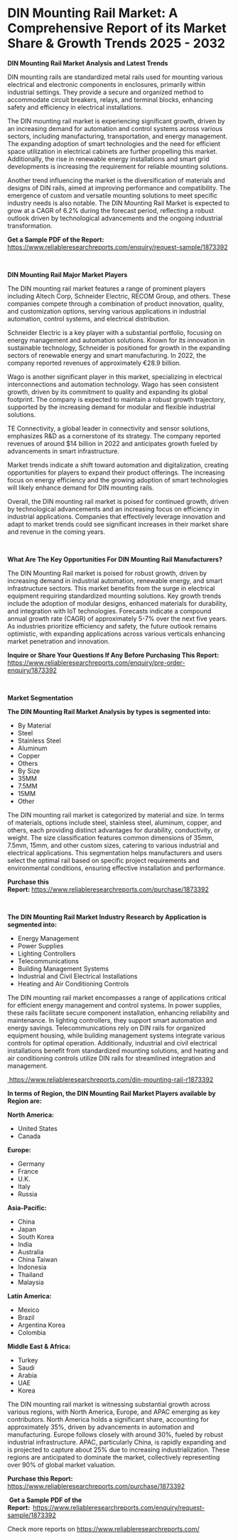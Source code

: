 <p><h1>DIN Mounting Rail Market: A Comprehensive Report of its Market Share & Growth Trends 2025 - 2032</h1></p><p><strong>DIN Mounting Rail Market Analysis and Latest Trends</strong></p>
<p><p>DIN mounting rails are standardized metal rails used for mounting various electrical and electronic components in enclosures, primarily within industrial settings. They provide a secure and organized method to accommodate circuit breakers, relays, and terminal blocks, enhancing safety and efficiency in electrical installations.</p><p>The DIN mounting rail market is experiencing significant growth, driven by an increasing demand for automation and control systems across various sectors, including manufacturing, transportation, and energy management. The expanding adoption of smart technologies and the need for efficient space utilization in electrical cabinets are further propelling this market. Additionally, the rise in renewable energy installations and smart grid developments is increasing the requirement for reliable mounting solutions.</p><p>Another trend influencing the market is the diversification of materials and designs of DIN rails, aimed at improving performance and compatibility. The emergence of custom and versatile mounting solutions to meet specific industry needs is also notable. The DIN Mounting Rail Market is expected to grow at a CAGR of 6.2% during the forecast period, reflecting a robust outlook driven by technological advancements and the ongoing industrial transformation.</p></p>
<p><strong>Get a Sample PDF of the Report:&nbsp;</strong> <a href="https://www.reliableresearchreports.com/enquiry/request-sample/1873392?utm_campaign=2215&utm_medium=2&utm_source=Github&utm_content=ia&utm_term=08042025&utm_id=din-mounting-rail">https://www.reliableresearchreports.com/enquiry/request-sample/1873392</a></p>
<p>&nbsp;</p>
<p><strong>DIN Mounting Rail Major Market Players</strong></p>
<p><p>The DIN mounting rail market features a range of prominent players including Altech Corp, Schneider Electric, RECOM Group, and others. These companies compete through a combination of product innovation, quality, and customization options, serving various applications in industrial automation, control systems, and electrical distribution.</p><p>Schneider Electric is a key player with a substantial portfolio, focusing on energy management and automation solutions. Known for its innovation in sustainable technology, Schneider is positioned for growth in the expanding sectors of renewable energy and smart manufacturing. In 2022, the company reported revenues of approximately €28.9 billion.</p><p>Wago is another significant player in this market, specializing in electrical interconnections and automation technology. Wago has seen consistent growth, driven by its commitment to quality and expanding its global footprint. The company is expected to maintain a robust growth trajectory, supported by the increasing demand for modular and flexible industrial solutions.</p><p>TE Connectivity, a global leader in connectivity and sensor solutions, emphasizes R&D as a cornerstone of its strategy. The company reported revenues of around $14 billion in 2022 and anticipates growth fueled by advancements in smart infrastructure.</p><p>Market trends indicate a shift toward automation and digitalization, creating opportunities for players to expand their product offerings. The increasing focus on energy efficiency and the growing adoption of smart technologies will likely enhance demand for DIN mounting rails.</p><p>Overall, the DIN mounting rail market is poised for continued growth, driven by technological advancements and an increasing focus on efficiency in industrial applications. Companies that effectively leverage innovation and adapt to market trends could see significant increases in their market share and revenue in the coming years.</p></p>
<p>&nbsp;</p>
<p><strong>What Are The Key Opportunities For DIN Mounting Rail Manufacturers?</strong></p>
<p><p>The DIN Mounting Rail market is poised for robust growth, driven by increasing demand in industrial automation, renewable energy, and smart infrastructure sectors. This market benefits from the surge in electrical equipment requiring standardized mounting solutions. Key growth trends include the adoption of modular designs, enhanced materials for durability, and integration with IoT technologies. Forecasts indicate a compound annual growth rate (CAGR) of approximately 5-7% over the next five years. As industries prioritize efficiency and safety, the future outlook remains optimistic, with expanding applications across various verticals enhancing market penetration and innovation.</p></p>
<p><strong>Inquire or Share Your Questions If Any Before Purchasing This Report:</strong> <a href="https://www.reliableresearchreports.com/enquiry/pre-order-enquiry/1873392?utm_campaign=2215&utm_medium=2&utm_source=Github&utm_content=ia&utm_term=08042025&utm_id=din-mounting-rail">https://www.reliableresearchreports.com/enquiry/pre-order-enquiry/1873392</a></p>
<p>&nbsp;</p>
<p><strong>Market Segmentation</strong></p>
<p><strong>The DIN Mounting Rail Market Analysis by types is segmented into:</strong></p>
<p><ul><li>By Material</li><li>Steel</li><li>Stainless Steel</li><li>Aluminum</li><li>Copper</li><li>Others</li><li>By Size</li><li>35MM</li><li>7.5MM</li><li>15MM</li><li>Other</li></ul></p>
<p><p>The DIN mounting rail market is categorized by material and size. In terms of materials, options include steel, stainless steel, aluminum, copper, and others, each providing distinct advantages for durability, conductivity, or weight. The size classification features common dimensions of 35mm, 7.5mm, 15mm, and other custom sizes, catering to various industrial and electrical applications. This segmentation helps manufacturers and users select the optimal rail based on specific project requirements and environmental conditions, ensuring effective installation and performance.</p></p>
<p><strong>Purchase this Report:&nbsp;</strong><a href="https://www.reliableresearchreports.com/purchase/1873392?utm_campaign=2215&utm_medium=2&utm_source=Github&utm_content=ia&utm_term=08042025&utm_id=din-mounting-rail">https://www.reliableresearchreports.com/purchase/1873392</a></p>
<p>&nbsp;</p>
<p><strong>The DIN Mounting Rail Market Industry Research by Application is segmented into:</strong></p>
<p><ul><li>Energy Management</li><li>Power Supplies</li><li>Lighting Controllers</li><li>Telecommunications</li><li>Building Management Systems</li><li>Industrial and Civil Electrical Installations</li><li>Heating and Air Conditioning Controls</li></ul></p>
<p><p>The DIN mounting rail market encompasses a range of applications critical for efficient energy management and control systems. In power supplies, these rails facilitate secure component installation, enhancing reliability and maintenance. In lighting controllers, they support smart automation and energy savings. Telecommunications rely on DIN rails for organized equipment housing, while building management systems integrate various controls for optimal operation. Additionally, industrial and civil electrical installations benefit from standardized mounting solutions, and heating and air conditioning controls utilize DIN rails for streamlined integration and management.</p></p>
<p><a href="https://www.reliableresearchreports.com/din-mounting-rail-r1873392?utm_campaign=2215&utm_medium=2&utm_source=Github&utm_content=ia&utm_term=08042025&utm_id=din-mounting-rail">&nbsp;https://www.reliableresearchreports.com/din-mounting-rail-r1873392</a></p>
<p><strong>In terms of Region, the DIN Mounting Rail Market Players available by Region are:</strong></p>
<p>
    <p> <strong> North America: </strong>
        <ul>
            <li>United States</li>
            <li>Canada</li>
        </ul>
        </p> 
    <p> <strong> Europe: </strong>
        <ul>
            <li>Germany</li>
            <li>France</li>
            <li>U.K.</li>
            <li>Italy</li>
            <li>Russia</li>
        </ul>
        </p> 
    <p> <strong> Asia-Pacific: </strong>
        <ul>
            <li>China</li>
            <li>Japan</li>
            <li>South Korea</li>
            <li>India</li>
            <li>Australia</li>
            <li>China Taiwan</li>
            <li>Indonesia</li>
            <li>Thailand</li>
            <li>Malaysia</li>
        </ul>
        </p> 
    <p> <strong> Latin America: </strong>
        <ul>
            <li>Mexico</li>
            <li>Brazil</li>
            <li>Argentina Korea</li>
            <li>Colombia</li>
        </ul>
        </p> 
    <p> <strong> Middle East & Africa: </strong>
        <ul>
            <li>Turkey</li>
            <li>Saudi</li>
            <li>Arabia</li>
            <li>UAE</li>
            <li>Korea</li>
        </ul>
    </p>
    </p>
<p><p>The DIN mounting rail market is witnessing substantial growth across various regions, with North America, Europe, and APAC emerging as key contributors. North America holds a significant share, accounting for approximately 35%, driven by advancements in automation and manufacturing. Europe follows closely with around 30%, fueled by robust industrial infrastructure. APAC, particularly China, is rapidly expanding and is projected to capture about 25% due to increasing industrialization. These regions are anticipated to dominate the market, collectively representing over 90% of global market valuation.</p></p>
<p><strong>Purchase this Report: </strong><a href="https://www.reliableresearchreports.com/purchase/1873392?utm_campaign=2215&utm_medium=2&utm_source=Github&utm_content=ia&utm_term=08042025&utm_id=din-mounting-rail">https://www.reliableresearchreports.com/purchase/1873392</a></p>
<p>&nbsp;<strong>Get a Sample PDF of the Report:&nbsp;&nbsp;</strong><a href="https://www.reliableresearchreports.com/enquiry/request-sample/1873392?utm_campaign=2215&utm_medium=2&utm_source=Github&utm_content=ia&utm_term=08042025&utm_id=din-mounting-rail">https://www.reliableresearchreports.com/enquiry/request-sample/1873392</a></p>
<p><strong></strong></p>
<p>Check more reports on <a href="https://www.reliableresearchreports.com/?utm_campaign=2215&utm_medium=2&utm_source=Github&utm_content=ia&utm_term=08042025&utm_id=din-mounting-rail">https://www.reliableresearchreports.com/</a></p>